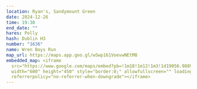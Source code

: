 ```yaml
---
location: Ryan's, Sandymount Green
date: 2024-12-26
time: 19:30
end_date: ""
hares: Polly
hash: Dublin H3
number: "1636"
name: Wren Boys Run
map_url: https://maps.app.goo.gl/wSwp161VoevwNEtM8
embedded_map: <iframe
  src="https://www.google.com/maps/embed?pb=!1m18!1m12!1m3!1d19056.9889264509!2d-6.260714284646276!3d53.3410433418211!2m3!1f0!2f0!3f0!3m2!1i1024!2i768!4f13.1!3m3!1m2!1s0x48670edebad58adb%3A0x28f72ce6062ef126!2sSandymount%20House!5e0!3m2!1sen!2sie!4v1733083872616!5m2!1sen!2sie"
  width="600" height="450" style="border:0;" allowfullscreen="" loading="lazy"
  referrerpolicy="no-referrer-when-downgrade"></iframe>
---
```

